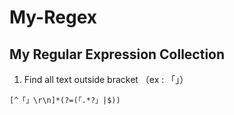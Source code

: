 # My-Regex
## My Regular Expression Collection

1. Find all text outside bracket （ex : 「」）
```Regex
[^「」\r\n]*(?=(「.*?」|$))
```
